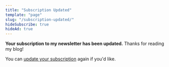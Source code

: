 ```yaml
---
title: "Subscription Updated"
template: "page"
slug: "/subscription-updated/"
hideSubscribe: true
hideAd: true
---
```


**Your subscription to my newsletter has been updated.** Thanks for reading my blog!

You can [update your subscription](/subscribe/) again if you'd like.

